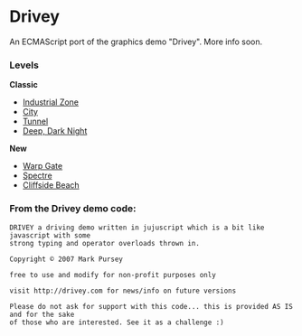 # Drivey

An ECMAScript port of the graphics demo "Drivey". More info soon.

### Levels

**Classic**

- [Industrial Zone](https://rezmason.github.io/drivey/?level=industrial)
- [City](https://rezmason.github.io/drivey/?level=city)
- [Tunnel](https://rezmason.github.io/drivey/?level=tunnel)
- [Deep, Dark Night](https://rezmason.github.io/drivey/?level=night)


**New**

- [Warp Gate](https://rezmason.github.io/drivey/?level=warp)
- [Spectre](https://rezmason.github.io/drivey/?level=spectre)
- [Cliffside Beach](https://rezmason.github.io/drivey/?level=beach)


### From the Drivey demo code:

```
DRIVEY a driving demo written in jujuscript which is a bit like javascript with some
strong typing and operator overloads thrown in.

Copyright © 2007 Mark Pursey

free to use and modify for non-profit purposes only

visit http://drivey.com for news/info on future versions

Please do not ask for support with this code... this is provided AS IS and for the sake
of those who are interested. See it as a challenge :)
```
